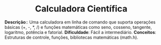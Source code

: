 # <div align="center">Calculadora Científica</div>
**Descrição**:: Uma calculadora em linha de comando que suporta operações básicas (+, -, *, /) e funções matemáticas como seno, cosseno, tangente, logaritmo, potência e fatorial.
**Dificuldade**: Fácil a intermediário.
**Conceitos**: Estruturas de controle, funções, bibliotecas matemáticas (math.h).